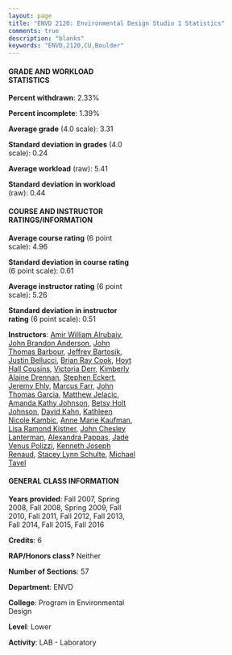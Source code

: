 ```yaml
---
layout: page
title: "ENVD 2120: Environmental Design Studio 1 Statistics"
comments: true
description: "blanks"
keywords: "ENVD,2120,CU,Boulder"
---
```

<head>
<script src="https://ajax.googleapis.com/ajax/libs/jquery/2.1.3/jquery.min.js"></script>
<script src="https://dl.dropboxusercontent.com/s/pc42nxpaw1ea4o9/highcharts.js?dl=0"></script>
<!-- <script src="../assets/js/highcharts.js"></script> -->
<style type="text/css">@font-face {
	font-family: "Bebas Neue";
	src: url(https://www.filehosting.org/file/details/544349/BebasNeue Regular.otf) format("opentype");
	}
	h1.Bebas { 
		font-family: "Bebas Neue", Verdana, Tahoma;
	}
</style>
</head>
<body>
	<div id="container" style="float: right; width: 45%; height: 88%; margin-left: 2.5%; margin-right: 2.5%;"></div>
	<script language="JavaScript">
		$(document).ready(function() {
		var chart = {type: 'column'};
		var title = {text: 'Grade Distribution'};
		var xAxis = {categories: ['A','B','C','D','F'],crosshair: true};
		var yAxis = {min: 0,title: {text: 'Percentage'}};
		var tooltip = {headerFormat: '<center><b><span style="font-size:20px">{point.key}</span></b></center>',
		               pointFormat: '<td style="padding:0"><b>{point.y:.1f}%</b></td>',
		               footerFormat: '</table>',shared: true,useHTML: true};
		var plotOptions = {column: {pointPadding: 0.0,borderWidth: 0}};  
		var credits = {enabled: false};var series= [{name: 'Percent',data: [45.56,45.07,7.36,0.99,1.02,]}];
		var json = {};
		json.chart = chart;
		json.title = title;
		json.tooltip = tooltip;
		json.xAxis = xAxis;
		json.yAxis = yAxis;  
		json.series = series;
		json.plotOptions = plotOptions;  
		json.credits = credits;
		$('#container').highcharts(json);
	});
	</script>
</body>
			   
#### GRADE AND WORKLOAD STATISTICS

**Percent withdrawn**: 2.33%

**Percent incomplete**: 1.39%

**Average grade** (4.0 scale): 3.31

**Standard deviation in grades** (4.0 scale): 0.24

**Average workload** (raw): 5.41

**Standard deviation in workload** (raw): 0.44

#### COURSE AND INSTRUCTOR RATINGS/INFORMATION

**Average course rating** (6 point scale): 4.96

**Standard deviation in course rating** (6 point scale): 0.61

**Average instructor rating** (6 point scale): 5.26

**Standard deviation in instructor rating** (6 point scale): 0.51

**Instructors**: <a href='../../instructors/Amir_William_Alrubaiy'>Amir William Alrubaiy</a>, <a href='../../instructors/John_Brandon_Anderson'>John Brandon Anderson</a>, <a href='../../instructors/John_Thomas_Barbour'>John Thomas Barbour</a>, <a href='../../instructors/Jeffrey_Bartosik'>Jeffrey Bartosik</a>, <a href='../../instructors/Justin_Bellucci'>Justin Bellucci</a>, <a href='../../instructors/Brian_Ray_Cook'>Brian Ray Cook</a>, <a href='../../instructors/Hoyt_Hall_Cousins'>Hoyt Hall Cousins</a>, <a href='../../instructors/Victoria_Derr'>Victoria Derr</a>, <a href='../../instructors/Kimberly_Alaine_Drennan'>Kimberly Alaine Drennan</a>, <a href='../../instructors/Stephen_Eckert'>Stephen Eckert</a>, <a href='../../instructors/Jeremy_Ehly'>Jeremy Ehly</a>, <a href='../../instructors/Marcus_Farr'>Marcus Farr</a>, <a href='../../instructors/John_Thomas_Garcia'>John Thomas Garcia</a>, <a href='../../instructors/Matthew_Jelacic'>Matthew Jelacic</a>, <a href='../../instructors/Amanda_Kathy_Johnson'>Amanda Kathy Johnson</a>, <a href='../../instructors/Betsy_Holt_Johnson'>Betsy Holt Johnson</a>, <a href='../../instructors/David_Kahn'>David Kahn</a>, <a href='../../instructors/Kathleen_Nicole_Kambic'>Kathleen Nicole Kambic</a>, <a href='../../instructors/Anne_Marie_Kaufman'>Anne Marie Kaufman</a>, <a href='../../instructors/Lisa_Ramond_Kistner'>Lisa Ramond Kistner</a>, <a href='../../instructors/John_Chesley_Lanterman'>John Chesley Lanterman</a>, <a href='../../instructors/Alexandra_Pappas'>Alexandra Pappas</a>, <a href='../../instructors/Jade_Venus_Polizzi'>Jade Venus Polizzi</a>, <a href='../../instructors/Kenneth_Joseph_Renaud'>Kenneth Joseph Renaud</a>, <a href='../../instructors/Stacey_Lynn_Schulte'>Stacey Lynn Schulte</a>, <a href='../../instructors/Michael_Tavel'>Michael Tavel</a>

#### GENERAL CLASS INFORMATION

**Years provided**: Fall 2007, Spring 2008, Fall 2008, Spring 2009, Fall 2010, Fall 2011, Fall 2012, Fall 2013, Fall 2014, Fall 2015, Fall 2016

**Credits**: 6

**RAP/Honors class?** Neither

**Number of Sections**: 57

**Department**: ENVD

**College**: Program in Environmental Design

**Level**: Lower

**Activity**: LAB - Laboratory
